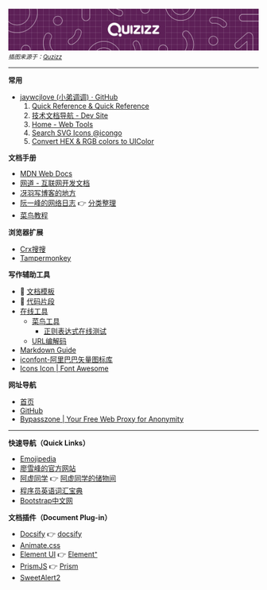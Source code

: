 ![](../_media/725a2733193942518c254a7eb15e61feeb01fde0e2b051a9168e9c080263d2c6.jpg)
<small>*插图来源于：[Quzizz](https://quizizz.com/?lng=zh-CN)*</small>

---

**常用**

- [jaywcjlove (小弟调调\) · GitHub](https://github.com/jaywcjlove)
    1. [Quick Reference & Quick Reference](https://wangchujiang.com/reference/)
    2. [技术文档导航 - Dev Site](https://wangchujiang.com/dev-site/)
    3. [Home - Web Tools](https://wangchujiang.com/tools/)
    4. [Search SVG Icons @icongo](https://icongo.github.io/)
    5. [Convert HEX & RGB colors to UIColor](https://uiwjs.github.io/ui-color/)

**文档手册**


- [MDN Web Docs](https://developer.mozilla.org/zh-CN/)
- [网道 - 互联网开发文档](https://wangdoc.com/)
- [冴羽写博客的地方](https://github.com/mqyqingfeng/Blog)
- [阮一峰的网络日志](http://www.ruanyifeng.com/blog/) 👉 [分类整理](home/book.md#阮一峰的网络日志)
- [菜鸟教程](https://www.runoob.com/)

**浏览器扩展**

- [Crx搜搜](https://www.crxsoso.com/)
- [Tampermonkey](os/tools/browser-extensions.md#tampermonkey)

**写作辅助工具**
- 📃 [文档模板](home/document-template.md)
- 📄 [代码片段](snippets/README.md)
- [在线工具](os/tools/web-app.md)
  - [菜鸟工具](https://c.runoob.com/)
    - [正则表达式在线测试](https://c.runoob.com/front-end/854/)
  - [URL编解码](https://tool.browser.qq.com/urlencode.html)
- [Markdown Guide](https://www.markdownguide.org/)
- [iconfont-阿里巴巴矢量图标库](https://www.iconfont.cn/)
- [Icons Icon | Font Awesome](https://fontawesome.com/v6/icons/)

**网址导航**

- [首页](README.md)
- [GitHub](https://github.com/)
- [Bypasszone | Your Free Web Proxy for Anonymity](https://bypasszone.net/)

------

**快速导航（Quick Links）**

- [Emojipedia](https://emojipedia.org/)
- [廖雪峰的官方网站](https://www.liaoxuefeng.com/)
- [阿虚同学](os/tools/search.md#阿虚同学) 👉 [阿虚同学的储物间](https://axutongxue.com/)
- [程序员英语词汇宝典](https://learn-english.dev/)
- [Bootstrap中文网](https://www.bootcss.com/)

**文档插件（Document Plug-in）**

- [Docsify](os/tools/docsify.md) 👉 [docsify](https://docsify.js.org/#/)
- [Animate.css](https://animate.style/)
- [Element UI](framework/README.md#Element-UI-🔥) 👉 [Element⁺](https://element-plus.gitee.io/zh-CN/)
- [PrismJS](framework/javascript-plugins.md#prismjs) 👉 [Prism](https://prismjs.com/index.html)
- [SweetAlert2](https://sweetalert2.github.io/)

